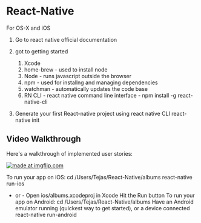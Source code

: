 # React-Native
For OS-X and iOS

1. Go to react native official documentation

2. got to getting started
	1. Xcode
	2. home-brew - used to install node
	3. Node - runs javascript outside the browser
	4. npm - used for installng and managing dependencies
	5. watchman - automatically updates the code base
	6. RN CLI - react native command line interface -  npm install -g react-native-cli


3. Generate your first React-native project using react native CLI
	react-native init <Project name>

## Video Walkthrough 

Here's a walkthrough of implemented user stories:

<a href="https://imgflip.com/gif/1wlqd6"><img src="https://i.imgflip.com/1wlqd6.gif" title="made at imgflip.com"/></a>

To run your app on iOS:
   cd /Users/Tejas/React-Native/albums
   react-native run-ios
   - or -
   Open ios/albums.xcodeproj in Xcode
   Hit the Run button
To run your app on Android:
   cd /Users/Tejas/React-Native/albums
   Have an Android emulator running (quickest way to get started), or a device connected
   react-native run-android


